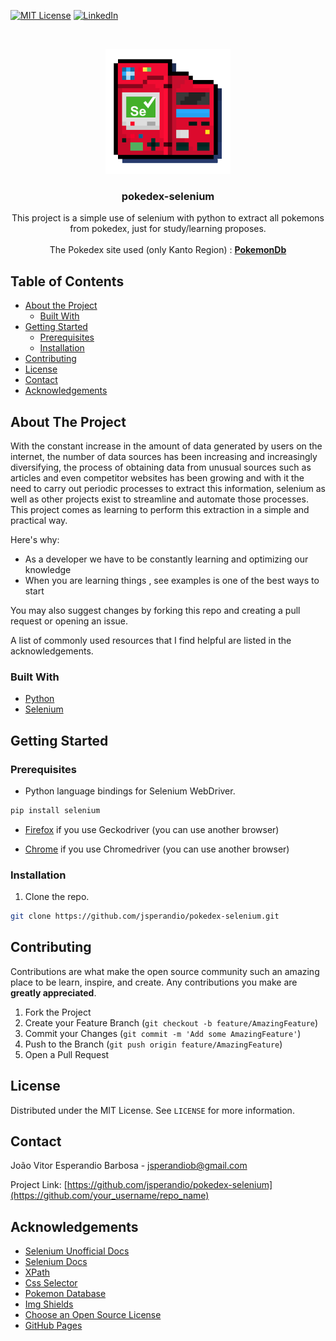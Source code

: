 [![MIT License][license-shield]][license-url]
[![LinkedIn][linkedin-shield]][linkedin-url]



<!-- PROJECT LOGO -->
<br />
<p align="center">
  <a href="https://github.com/jsperandio/pokedex-selenium">
    <img src="resource/pokedex-selenium.png" alt="Logo" width="200" height="200">
  </a>

  <h3 align="center">pokedex-selenium</h3>

  <p align="center">
    This project is a simple use of selenium with python to extract all pokemons from pokedex, 
    just for study/learning proposes.
    <br />
    <br />
    The Pokedex site used (only Kanto Region) : 
    <a href="https://pokemondb.net/pokedex/stats/gen1"><strong>PokemonDb</strong></a>
    <br />
  </p>


<!-- TABLE OF CONTENTS -->
## Table of Contents

* [About the Project](#about-the-project)
  * [Built With](#built-with)
* [Getting Started](#getting-started)
  * [Prerequisites](#prerequisites)
  * [Installation](#installation)
* [Contributing](#contributing)
* [License](#license)
* [Contact](#contact)
* [Acknowledgements](#acknowledgements)



<!-- ABOUT THE PROJECT -->
## About The Project

With the constant increase in the amount of data generated by users on the internet, the number of data sources has been increasing and
increasingly diversifying, the process of obtaining data from unusual sources such as articles and even competitor websites has been growing
and with it the need to carry out periodic processes to extract this information, selenium as well as other projects exist to streamline
and automate those processes.
This project comes as learning to perform this extraction in a simple and practical way.

Here's why:
* As a developer we have to be constantly learning and optimizing our knowledge
* When you are learning things , see examples is one of the best ways to start

You may also suggest changes by forking this repo and creating a pull request or opening an issue.

A list of commonly used resources that I find helpful are listed in the acknowledgements.

### Built With

* [Python](https://www.python.org/)
* [Selenium](https://www.selenium.dev/)

<!-- GETTING STARTED -->
## Getting Started

### Prerequisites

* Python language bindings for Selenium WebDriver.
```sh
pip install selenium
```

* [Firefox](https://www.mozilla.org/en-US/firefox/new/) if you use Geckodriver (you can use another browser)

* [Chrome](https://www.google.com/chrome/) if you use Chromedriver (you can use another browser)

### Installation

1. Clone the repo.
```sh
git clone https://github.com/jsperandio/pokedex-selenium.git
```

<!-- CONTRIBUTING -->
## Contributing

Contributions are what make the open source community such an amazing place to be learn, inspire, and create. Any contributions you make are **greatly appreciated**.

1. Fork the Project
2. Create your Feature Branch (`git checkout -b feature/AmazingFeature`)
3. Commit your Changes (`git commit -m 'Add some AmazingFeature'`)
4. Push to the Branch (`git push origin feature/AmazingFeature`)
5. Open a Pull Request



<!-- LICENSE -->
## License

Distributed under the MIT License. See `LICENSE` for more information.



<!-- CONTACT -->
## Contact

João Vitor Esperandio Barbosa - jsperandiob@gmail.com

Project Link: [https://github.com/jsperandio/pokedex-selenium](https://github.com/your_username/repo_name)



<!-- ACKNOWLEDGEMENTS -->
## Acknowledgements
* [Selenium Unofficial Docs](https://selenium-python.readthedocs.io/)
* [Selenium Docs](https://www.selenium.dev/documentation/en/)
* [XPath](https://www.w3schools.com/xml/xpath_intro.asp)
* [Css Selector](https://www.w3schools.com/cssref/css_selectors.asp)
* [Pokemon Database](https://pokemondb.net/)
* [Img Shields](https://shields.io)
* [Choose an Open Source License](https://choosealicense.com)
* [GitHub Pages](https://pages.github.com)

<!-- MARKDOWN LINKS & IMAGES -->
[license-shield]: https://img.shields.io/github/license/othneildrew/Best-README-Template.svg?style=flat-square
[license-url]: https://github.com/jsperandio/pokedex-selenium/blob/master/LICENSE
[linkedin-shield]: https://img.shields.io/badge/-LinkedIn-black.svg?style=flat-square&logo=linkedin&colorB=555
[linkedin-url]: https://www.linkedin.com/in/jsperandiob/
